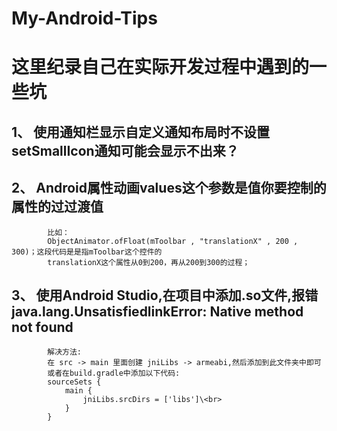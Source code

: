 # My-Android-Tips
这里纪录自己在实际开发过程中遇到的一些坑
========================================

1、         使用通知栏显示自定义通知布局时不设置setSmallIcon通知可能会显示不出来？
-------------------------------------------------------------------------
2、         Android属性动画values这个参数是值你要控制的属性的过过渡值
--------------------------------------------------------------------
            比如：
            ObjectAnimator.ofFloat(mToolbar , "translationX" , 200 , 300)；这段代码是是指mToolbar这个控件的
            translationX这个属性从0到200，再从200到300的过程；
3、         使用Android Studio,在项目中添加.so文件,报错java.lang.UnsatisfiedlinkError: Native method not found
-------------------------------------------------------------------------------------------------------
            解决方法: 
            在 src -> main 里面创建 jniLibs -> armeabi,然后添加到此文件夹中即可 
            或者在build.gradle中添加以下代码:  
            sourceSets { 
                main {
                    jniLibs.srcDirs = ['libs']\<br>  
                }
            }

